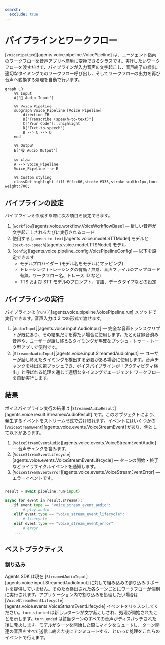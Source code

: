 ```yaml
---
search:
  exclude: true
---
```

# パイプラインとワークフロー

[`VoicePipeline`][agents.voice.pipeline.VoicePipeline] は、エージェント指向のワークフローを音声アプリへ簡単に変換できるクラスです。実行したいワークフローを渡すだけで、パイプラインが入力音声の文字起こし、音声終了の検出、適切なタイミングでのワークフロー呼び出し、そしてワークフローの出力を再び音声へ変換する処理を自動で行います。

```mermaid
graph LR
    %% Input
    A["🎤 Audio Input"]

    %% Voice Pipeline
    subgraph Voice_Pipeline [Voice Pipeline]
        direction TB
        B["Transcribe (speech-to-text)"]
        C["Your Code"]:::highlight
        D["Text-to-speech"]
        B --> C --> D
    end

    %% Output
    E["🎧 Audio Output"]

    %% Flow
    A --> Voice_Pipeline
    Voice_Pipeline --> E

    %% Custom styling
    classDef highlight fill:#ffcc66,stroke:#333,stroke-width:1px,font-weight:700;

```

## パイプラインの設定

パイプラインを作成する際に次の項目を設定できます。

1. [`workflow`][agents.voice.workflow.VoiceWorkflowBase] — 新しい音声が文字起こしされるたびに実行されるコード
2. 使用する [`speech-to-text`][agents.voice.model.STTModel] モデルと [`text-to-speech`][agents.voice.model.TTSModel] モデル
3. [`config`][agents.voice.pipeline_config.VoicePipelineConfig] — 以下を設定できます  
    - モデルプロバイダー (モデル名をモデルにマッピング)  
    - トレーシング (トレーシングの有効 / 無効、音声ファイルのアップロード有無、ワークフロー名、トレース ID など)  
    - TTS および STT モデルのプロンプト、言語、データタイプなどの設定

## パイプラインの実行

パイプラインは [`run()`][agents.voice.pipeline.VoicePipeline.run] メソッドで実行できます。音声入力は 2 つの形式で渡せます。

1. [`AudioInput`][agents.voice.input.AudioInput] — 完全な音声トランスクリプトが既にあり、その結果だけを得たい場合に使用します。たとえば録音済み音声や、ユーザーが話し終えるタイミングが明確なプッシュ・トゥー・トーク型アプリで便利です。  
2. [`StreamedAudioInput`][agents.voice.input.StreamedAudioInput] — ユーザーが話し終えたタイミングを検出する必要がある場合に使用します。音声チャンクを検出次第プッシュでき、ボイスパイプラインが「アクティビティ検出」と呼ばれる処理を通じて適切なタイミングでエージェント ワークフローを自動実行します。

## 結果

ボイスパイプライン実行の結果は [`StreamedAudioResult`][agents.voice.result.StreamedAudioResult] です。このオブジェクトにより、発生するイベントをストリーム形式で受け取れます。イベントにはいくつかの [`VoiceStreamEvent`][agents.voice.events.VoiceStreamEvent] があり、例として以下があります。

1. [`VoiceStreamEventAudio`][agents.voice.events.VoiceStreamEventAudio] — 音声チャンクを含みます。  
2. [`VoiceStreamEventLifecycle`][agents.voice.events.VoiceStreamEventLifecycle] — ターンの開始・終了などライフサイクルイベントを通知します。  
3. [`VoiceStreamEventError`][agents.voice.events.VoiceStreamEventError] — エラーイベントです。

```python

result = await pipeline.run(input)

async for event in result.stream():
    if event.type == "voice_stream_event_audio":
        # play audio
    elif event.type == "voice_stream_event_lifecycle":
        # lifecycle
    elif event.type == "voice_stream_event_error"
        # error
    ...
```

## ベストプラクティス

### 割り込み

Agents SDK は現在 [`StreamedAudioInput`][agents.voice.input.StreamedAudioInput] に対して組み込みの割り込みサポートを提供していません。そのため検出された各ターンごとにワークフローが個別に実行されます。アプリケーション内で割り込みを処理したい場合は [`VoiceStreamEventLifecycle`][agents.voice.events.VoiceStreamEventLifecycle] イベントをリッスンしてください。`turn_started` は新しいターンが文字起こしされ、処理が開始されたことを示します。`turn_ended` は該当ターンのすべての音声がディスパッチされた後に発火します。モデルがターンを開始した際にマイクをミュートし、ターン関連の音声をすべて送信し終えた後にアンミュートする、といった処理をこれらのイベントで行えます。